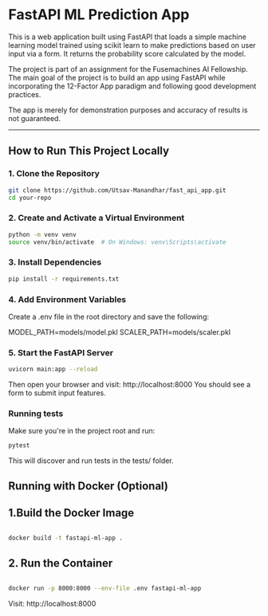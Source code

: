 # FastAPI ML Prediction App

This is a web application built using FastAPI that loads a simple machine learning model trained using scikit learn to make predictions based on user input via a form. It returns the probability score calculated by the model.

The project is part of an assignment for the Fusemachines AI Fellowship. The main goal of the project is to build an app using FastAPI while incorporating the 12-Factor App paradigm and following good development practices. 

The app is merely for demonstration purposes and accuracy of results is not guaranteed.


---

##  How to Run This Project Locally

### 1. Clone the Repository

```bash
git clone https://github.com/Utsav-Manandhar/fast_api_app.git
cd your-repo
```
### 2. Create and Activate a Virtual Environment

```bash
python -m venv venv
source venv/bin/activate  # On Windows: venv\Scripts\activate
```

###  3. Install Dependencies

```bash
pip install -r requirements.txt
```
### 4. Add Environment Variables

Create a .env file in the root directory and save the following:

MODEL_PATH=models/model.pkl
SCALER_PATH=models/scaler.pkl

### 5. Start the FastAPI Server
```bash
uvicorn main:app --reload
```
Then open your browser and visit:
http://localhost:8000
You should see a form to submit input features.

### Running tests

Make sure you're in the project root and run:

```bash
pytest
```
This will discover and run tests in the tests/ folder.

## Running with Docker (Optional)

## 1.Build the Docker Image
```bash

docker build -t fastapi-ml-app .
```
## 2. Run the Container
```bash

docker run -p 8000:8000 --env-file .env fastapi-ml-app

```
Visit: http://localhost:8000